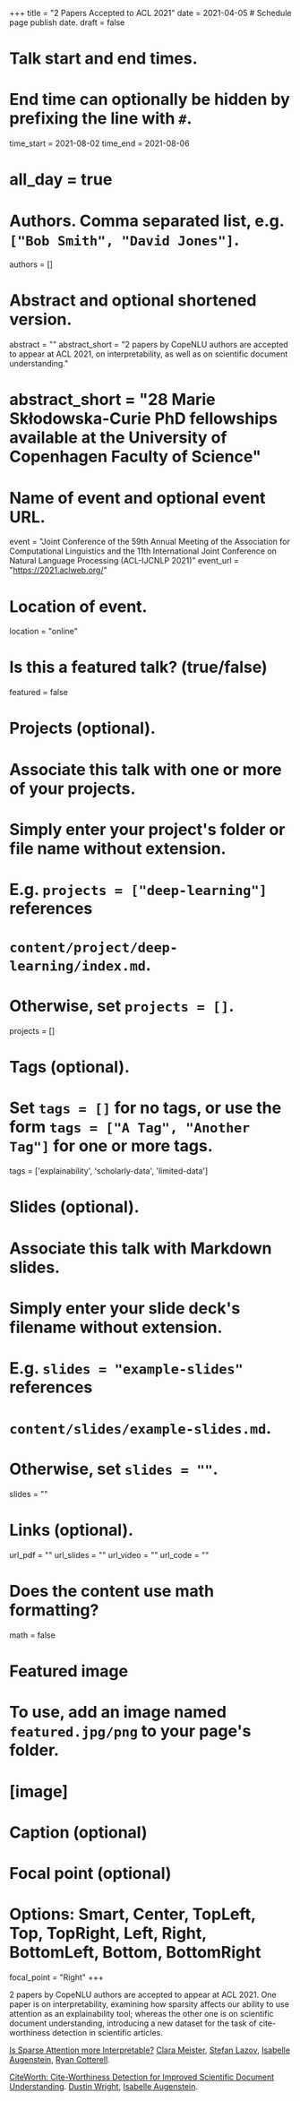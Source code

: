 +++
title = "2 Papers Accepted to ACL 2021"
date = 2021-04-05  # Schedule page publish date.
draft = false

# Talk start and end times.
#   End time can optionally be hidden by prefixing the line with `#`.
time_start = 2021-08-02
time_end = 2021-08-06
# all_day = true

# Authors. Comma separated list, e.g. `["Bob Smith", "David Jones"]`.
authors = []

# Abstract and optional shortened version.
abstract = ""
abstract_short = "2 papers by CopeNLU authors are accepted to appear at ACL 2021, on interpretability, as well as on scientific document understanding."
# abstract_short = "28 Marie Skłodowska-Curie PhD fellowships available at the University of Copenhagen Faculty of Science"

# Name of event and optional event URL.
event = "Joint Conference of the 59th Annual Meeting of the Association for Computational Linguistics and the 11th International Joint Conference on Natural Language Processing (ACL-IJCNLP 2021)"
event_url = "https://2021.aclweb.org/"

# Location of event.
location = "online"

# Is this a featured talk? (true/false)
featured = false

# Projects (optional).
#   Associate this talk with one or more of your projects.
#   Simply enter your project's folder or file name without extension.
#   E.g. `projects = ["deep-learning"]` references 
#   `content/project/deep-learning/index.md`.
#   Otherwise, set `projects = []`.
projects = []

# Tags (optional).
#   Set `tags = []` for no tags, or use the form `tags = ["A Tag", "Another Tag"]` for one or more tags.
tags = ['explainability', 'scholarly-data', 'limited-data']

# Slides (optional).
#   Associate this talk with Markdown slides.
#   Simply enter your slide deck's filename without extension.
#   E.g. `slides = "example-slides"` references 
#   `content/slides/example-slides.md`.
#   Otherwise, set `slides = ""`.
slides = ""

# Links (optional).
url_pdf = ""
url_slides = ""
url_video = ""
url_code = ""

# Does the content use math formatting?
math = false

# Featured image
# To use, add an image named `featured.jpg/png` to your page's folder. 
# [image]
  # Caption (optional)

  # Focal point (optional)
  # Options: Smart, Center, TopLeft, Top, TopRight, Left, Right, BottomLeft, Bottom, BottomRight
  focal_point = "Right"
+++

2 papers by CopeNLU authors are accepted to appear at ACL 2021. One paper is on interpretability, examining how sparsity affects our ability to use attention as an explainability tool; whereas the other one is on scientific document understanding, introducing a new dataset for the task of cite-worthiness detection in scientific articles.

<a href="/publication/2021_acl_meister_sparse/">Is Sparse Attention more Interpretable?</a>
<a href="/authors/clara-meister/">Clara Meister</a>, <a href="/authors/stefan-lazov/">Stefan Lazov</a>, <a href="/authors/isabelle-augenstein/">Isabelle Augenstein</a>, <a href="/authors/ryan-cotterell/">Ryan Cotterell</a>.

<a href="/publication/2021_acl_wright_citeworth/">CiteWorth: Cite-Worthiness Detection for Improved Scientific Document Understanding</a>.
<a href="/authors/dustin-wright/">Dustin Wright</a>, <a href="/authors/isabelle-augenstein/">Isabelle Augenstein</a>.
